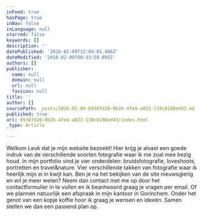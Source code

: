 ```yaml
---
inFeed: true
hasPage: true
inNav: false
inLanguage: null
starred: false
keywords: []
description: ''
datePublished: '2016-02-09T12:04:01.406Z'
dateModified: '2016-02-09T08:33:58.095Z'
authors: []
publisher:
  name: null
  domain: null
  url: null
  favicon: null
title: ''
author: []
sourcePath: _posts/2016-02-09-69307d20-0b2b-4fe4-a022-110c8198ed43.md
published: true
url: 69307d20-0b2b-4fe4-a022-110c8198ed43/index.html
_type: Article

---
```

Welkom
Leuk dat je mijn website bezoekt! Hier krijg je alvast een goede indruk van de verschillende soorten fotografie waar ik me zoal mee bezig houd.
In mijn portfolio vind je vier onderdelen: bruidsfotografie, loveshoots, portretten en travel&nature.
Vier verschillende takken van fotografie waar ik heerlijk mijn ei in kwijt kan.
Ben je na het bekijken van de site nieuwsgierig en wil je meer weten? Neem dan contact met me op door het contactformulier in te vullen en ik beantwoord graag je vragen per email. Of we plannen natuurlijk een afspraak in mijn kantoor in Gorinchem. Onder het genot van een kopje koffie hoor ik graag je wensen en ideeën. Samen stellen we dan een passend plan op.